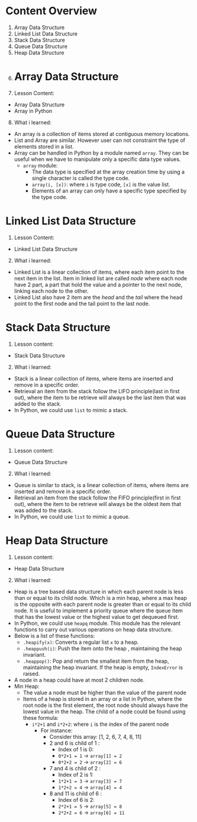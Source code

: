 # Content Overview
1. Array Data Structure
2. Linked List Data Structure
3. Stack Data Structure
4. Queue Data Structure
5. Heap Data Structure
6. # Array Data Structure
7. Lesson Content:
  - Array Data Structure
  - Array in Python
8. What i learned:
- An array is a collection of items stored at contiguous memory locations.
- List and Array are similar. However user can not constraint the type of elements stored in a list.
- Array can be handled in Python by a module named `array`. They can be useful when we have to manipulate only a specific data type values.
  - `array` module:
    - The data type is specified at the array creation time by using a single character is called the type code.
    - `array(i, [x])`: where `i` is type code, `[x]` is the value list.
    - Elements of an array can only have a specific type specified by the type code.
# Linked List Data Structure
1. Lesson Content:
  - Linked List Data Structure
2. What i learned:
  - Linked List is a linear collection of items, where each item point to the next item in the list. Item in linked list are called *node* where each node have 2 part, a part that hold the value and a pointer to the next node, linking each node to the other.
  - Linked List also have 2 item are the *head* and the *tail* where the head point to the first node and the tail point to the last node.
# Stack Data Structure
1. Lesson content:
  - Stack Data Structure
2. What i learned:
  - Stack is a linear collection of items, where items are inserted and remove in a specific order.
  - Retrieval an item from the stack follow the LIFO principle(last in first out), where the item to be retrieve will always be the last item that was added to the stack.
  - In Python, we could use `list` to mimic a stack.
# Queue Data Structure
1. Lesson content:
  - Queue Data Structure
2. What i learned:
  - Queue is similar to stack, is a linear collection of items, where items are inserted and remove in a specific order.
  - Retrieval an item from the stack follow the FIFO principle(first in first out), where the item to be retrieve will always be the oldest item that was added to the stack.
  - In Python, we could use `list` to mimic a queue.
# Heap Data Structure
1. Lesson content:
  - Heap Data Structure
2. What i learned:
  - Heap is a tree based data structure in which each parent node is less than or equal to its child node. Which is a min heap, where a max heap is the opposite with each parent node is greater than or equal to its child node. It is useful to implement a priority queue where the queue item that has the lowest value or the highest value to get dequeued first.
  - In Python, we could use `heapq` module. This module has the relevant functions to carry out various operations on heap data structure.
  - Below is a list of these functions:
    - `.heapify(x)`: Converts a regular list `x` to a heap.
    - `.heappush(i)`: Push the item onto the heap , maintaining the heap invariant.
    - `.heappop()`: Pop and return the smallest item from the heap, maintaining the heap invariant. If the heap is empty, `IndexError` is raised.
  - A node in a heap could have at most 2 children node.
  - Min Heap:
    - The value a node must be higher than the value of the parent node
    - Items of a heap is stored in an array or a list in Python, where the root node is the first element, the root node should always have the lowest value in the heap. The child of a node could be found using these formula:
      - `i*2+1` and `i*2+2`: where `i` is the index of the parent node
        - For instance:
          - Consider this array: [1, 2, 6, 7, 4, 8, 11]
          - 2 and 6 is child of 1 :
            - Index of 1 is 0:
            - `0*2+1 = 1` -> `array[1] = 2`
            - `0*2+2 = 2` -> `array[2] = 6`
          - 7 and 4 is child of 2 :
            - Index of 2 is 1:
            - `1*2+1 = 3` -> `array[3] = 7`
            - `1*2+2 = 4` -> `array[4] = 4`
          - 8 and 11 is child of 6 :
            - Index of 6 is 2:
            - `2*2+1 = 5` -> `array[5] = 8`
            - `2*2+2 = 6` -> `array[6] = 11`
